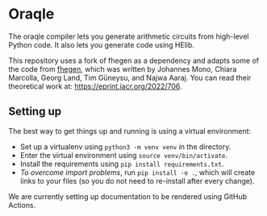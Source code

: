 # Oraqle
The oraqle compiler lets you generate arithmetic circuits from high-level Python code. It also lets you generate code using HElib.

This repository uses a fork of fhegen as a dependency and adapts some of the code from [fhegen](https://github.com/Crypto-TII/fhegen), which was written by Johannes Mono, Chiara Marcolla, Georg Land, Tim Güneysu, and Najwa Aaraj. You can read their theoretical work at: https://eprint.iacr.org/2022/706.

## Setting up
The best way to get things up and running is using a virtual environment:
- Set up a virtualenv using `python3 -m venv venv` in the directory.
- Enter the virtual environment using `source venv/bin/activate`.
- Install the requirements using `pip install requirements.txt`.
- *To overcome import problems*, run `pip install -e .`, which will create links to your files (so you do not need to re-install after every change).

We are currently setting up documentation to be rendered using GitHub Actions.
